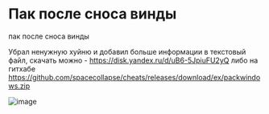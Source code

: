 # Пак после сноса винды

пак после сноса винды 

Убрал ненужную хуйню и добавил больше информации в текстовый файл, скачать можно - https://disk.yandex.ru/d/uB6-5JpiuFU2yQ
либо на гитхабе 
https://github.com/spacecollapse/cheats/releases/download/ex/packwindows.zip


![image](https://media.discordapp.net/attachments/929258313726722082/1208301061689974795/image.png?ex=662c9d0e&is=661a280e&hm=350ca71c45339711eae51e98b42156d3454b4d01deafbce5b4ed8517f5ee6633&) 
